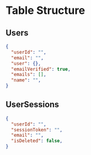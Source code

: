 # Table Structure

## Users

```json
{
  "userId": "",
  "email": "",
  "user": {},
  "emailVerified": true,
  "emails": [],
  "name": "",
}
```

## UserSessions

```json
{
  "userId": "",
  "sessionToken": "",
  "email": "",
  "isDeleted": false,
}
```
